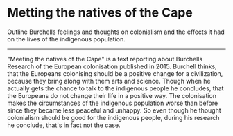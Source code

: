 # Metting the natives of the Cape

Outline Burchells feelings and thoughts on colonialism and the effects it had on the lives of the indigenous population.

---

"Meeting the natives of the Cape" is a text reporting about Burchells Research of the European colonisation published in 2015.
Burchell thinks, that the Europeans colonising should be a positive change for a civilization, because they bring along with them arts and science. 
Though when he actually gets the chance to talk to the indigenous people he concludes, that the Europeans do not change their 
life in a positive way. The colonisation makes the circumstances of the indigenous population worse than before since they became less peaceful and unhappy. So even though he thought 
colonialism should be good for the indigenous people, during his research he conclude, that's in fact not the case.
